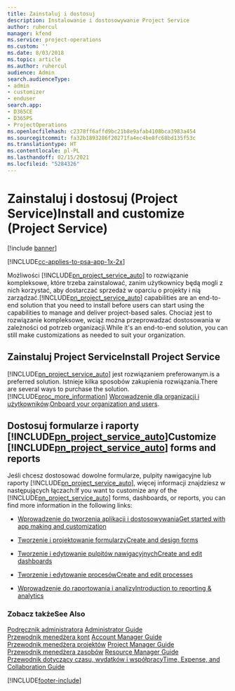 ```yaml
---
title: Zainstaluj i dostosuj
description: Instalowanie i dostosowywanie Project Service
author: ruhercul
manager: kfend
ms.service: project-operations
ms.custom: ''
ms.date: 8/03/2018
ms.topic: article
ms.author: ruhercul
audience: Admin
search.audienceType:
- admin
- customizer
- enduser
search.app:
- D365CE
- D365PS
- ProjectOperations
ms.openlocfilehash: c2378ff6affd9bc21b8e9afab4108bca3983a454
ms.sourcegitcommit: fa32b1893286f20271fa4ec4be8fc68bd135f53c
ms.translationtype: HT
ms.contentlocale: pl-PL
ms.lasthandoff: 02/15/2021
ms.locfileid: "5284326"
---
```

# <a name="install-and-customize-project-service"></a><span data-ttu-id="d0393-103">Zainstaluj i dostosuj (Project Service)</span><span class="sxs-lookup"><span data-stu-id="d0393-103">Install and customize (Project Service)</span></span>

[!include [banner](../includes/psa-now-project-operations.md)]

[!INCLUDE[cc-applies-to-psa-app-1x-2x](../includes/cc-applies-to-psa-app-1x-2x.md)]

<span data-ttu-id="d0393-104">Możliwości [!INCLUDE[pn_project_service_auto](../includes/pn-project-service-auto.md)] to rozwiązanie kompleksowe, które trzeba zainstalować, zanim użytkownicy będą mogli z nich korzystać, aby dostarczać sprzedaż w oparciu o projekty i nią zarządzać.</span><span class="sxs-lookup"><span data-stu-id="d0393-104">[!INCLUDE[pn_project_service_auto](../includes/pn-project-service-auto.md)] capabilities are an end-to-end solution that you need to install before users can start using the capabilities to manage and deliver project-based sales.</span></span> <span data-ttu-id="d0393-105">Chociaż jest to rozwiązanie kompleksowe, wciąż można przeprowadzać dostosowania w zależności od potrzeb organizacji.</span><span class="sxs-lookup"><span data-stu-id="d0393-105">While it's an end-to-end solution, you can still make customizations as needed to suit your organization.</span></span>  
<!-- TODO: I expect to find the information on how to get and install this here. Please find that and add it here. Same for Project Service.--> 
  
## <a name="install-project-service"></a><span data-ttu-id="d0393-106">Zainstaluj Project Service</span><span class="sxs-lookup"><span data-stu-id="d0393-106">Install Project Service</span></span>  
 [!INCLUDE[pn_project_service_auto](../includes/pn-project-service-auto.md)] <span data-ttu-id="d0393-107">jest rozwiązaniem preferowanym.</span><span class="sxs-lookup"><span data-stu-id="d0393-107">is a preferred solution.</span></span> <span data-ttu-id="d0393-108">Istnieje kilka sposobów zakupienia rozwiązania.</span><span class="sxs-lookup"><span data-stu-id="d0393-108">There are several ways to purchase the solution.</span></span> [!INCLUDE[proc_more_information](../includes/proc-more-information.md)] <span data-ttu-id="d0393-109">[Wprowadzenie dla organizacji i użytkowników](https://docs.microsoft.com/dynamics365/customerengagement/on-premises/admin/onboard-your-organization-and-users-to-dynamics-365-online).</span><span class="sxs-lookup"><span data-stu-id="d0393-109">[Onboard your organization and users](https://docs.microsoft.com/dynamics365/customerengagement/on-premises/admin/onboard-your-organization-and-users-to-dynamics-365-online).</span></span>  
  
## <a name="customize-pn_project_service_auto-forms-and-reports"></a><span data-ttu-id="d0393-110">Dostosuj formularze i raporty [!INCLUDE[pn_project_service_auto](../includes/pn-project-service-auto.md)]</span><span class="sxs-lookup"><span data-stu-id="d0393-110">Customize [!INCLUDE[pn_project_service_auto](../includes/pn-project-service-auto.md)] forms and reports</span></span>  
 <span data-ttu-id="d0393-111">Jeśli chcesz dostosować dowolne formularze, pulpity nawigacyjne lub raporty [!INCLUDE[pn_project_service_auto](../includes/pn-project-service-auto.md)], więcej informacji znajdziesz w następujących łączach:</span><span class="sxs-lookup"><span data-stu-id="d0393-111">If you want to customize any of the [!INCLUDE[pn_project_service_auto](../includes/pn-project-service-auto.md)] forms, dashboards, or reports, you can find more information in the following links:</span></span>  
  
- [<span data-ttu-id="d0393-112">Wprowadzenie do tworzenia aplikacji i dostosowywania</span><span class="sxs-lookup"><span data-stu-id="d0393-112">Get started with app making and customization</span></span>](https://docs.microsoft.com/dynamics365/customerengagement/on-premises/customize/getting-started-customization)  
  
- [<span data-ttu-id="d0393-113">Tworzenie i projektowanie formularzy</span><span class="sxs-lookup"><span data-stu-id="d0393-113">Create and design forms</span></span>](https://docs.microsoft.com/dynamics365/customerengagement/on-premises/customize/create-design-forms)  
  
- [<span data-ttu-id="d0393-114">Tworzenie i edytowanie pulpitów nawigacyjnych</span><span class="sxs-lookup"><span data-stu-id="d0393-114">Create and edit dashboards</span></span>](https://docs.microsoft.com/dynamics365/customerengagement/on-premises/customize/create-edit-dashboards)  
  
- [<span data-ttu-id="d0393-115">Tworzenie i edytowanie procesów</span><span class="sxs-lookup"><span data-stu-id="d0393-115">Create and edit processes</span></span>](https://docs.microsoft.com/dynamics365/customerengagement/on-premises/customize/guide-staff-through-common-tasks-processes)  
  
- [<span data-ttu-id="d0393-116">Wprowadzenie do raportowania i analizy</span><span class="sxs-lookup"><span data-stu-id="d0393-116">Introduction to reporting & analytics</span></span>](https://docs.microsoft.com/dynamics365/customerengagement/on-premises/analytics/reporting-analytics-with-dynamics-365)  
  
### <a name="see-also"></a><span data-ttu-id="d0393-117">Zobacz także</span><span class="sxs-lookup"><span data-stu-id="d0393-117">See Also</span></span>  
 <span data-ttu-id="d0393-118">[Podręcznik administratora](../psa/admin-guide.md) </span><span class="sxs-lookup"><span data-stu-id="d0393-118">[Administrator Guide](../psa/admin-guide.md) </span></span>  
 <span data-ttu-id="d0393-119">[Przewodnik menedżera kont](../psa/account-manager-guide.md) </span><span class="sxs-lookup"><span data-stu-id="d0393-119">[Account Manager Guide](../psa/account-manager-guide.md) </span></span>  
 <span data-ttu-id="d0393-120">[Przewodnik menedżera projektów](../psa/project-manager-guide.md) </span><span class="sxs-lookup"><span data-stu-id="d0393-120">[Project Manager Guide](../psa/project-manager-guide.md) </span></span>  
 <span data-ttu-id="d0393-121">[Przewodnik menedżera zasobów](../psa/resource-manager-guide.md) </span><span class="sxs-lookup"><span data-stu-id="d0393-121">[Resource Manager Guide](../psa/resource-manager-guide.md) </span></span>  
 [<span data-ttu-id="d0393-122">Przewodnik dotyczący czasu, wydatków i współpracy</span><span class="sxs-lookup"><span data-stu-id="d0393-122">Time, Expense, and Collaboration Guide</span></span>](../psa/time-expense-collaboration-guide.md)


[!INCLUDE[footer-include](../includes/footer-banner.md)]